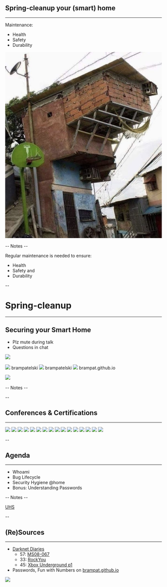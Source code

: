 ## Spring-cleanup your (smart) home
<hr />

Maintenance:
* Health
* Safety
* Durability

![](./pics/software_updates/ductape_builds.jpeg)<!-- .element style="vertical-align: middle; background:none; border:none; box-shadow:none; position: fixed; bottom: 20px; right: 20px; width: 430px;" -->

-- Notes --

Regular maintenance is needed to ensure:
* Health
* Safety and
* Durability

--

<!-- .slide: data-background="#DB8831" style="text-align: left; vertical-align: middle; color:white" color="#FFFFFF" -->
# Spring-cleanup<!-- .element style="color: white;" -->
<hr />

## Securing your Smart Home<!-- .element style="color: white;" -->

* Plz mute during talk
* Questions in chat

![](./pics/brpa.jpg)<!-- .element style="position: fixed; top: 300px; right: 60px; height: 200px;"  -->

<span>![](./pics/twitter.png)<!-- .element style="vertical-align: middle; background:none; border:none; box-shadow:none; width: 30px;" --> brampatelski</span><!-- .element style="position: fixed; bottom: 110px; left: 20px;" -->
<span>![](pics/intro/linkedin.png)<!-- .element style="vertical-align: middle; background:none; border:none; box-shadow:none; width: 30px;" --> brampatelski</span><!-- .element style="position: fixed; bottom: 75px; left: 20px;" -->
<span>![](./pics/github.png)<!-- .element style="vertical-align: middle; background:none; border:none; box-shadow:none; width: 30px;" --> brampat.github.io</span><!-- .element style="position: fixed; bottom: 40px; left: 20px;" -->


![](./pics/ordina.jpeg)<!-- .element style="position: fixed; bottom: 10px; right: 20px; width: 150px;" -->

-- Notes --


--

## Conferences & Certifications
<hr />

![](pics/frontpage/owasp.jpeg)<!-- .element style="border:none; box-shadow:none; position: fixed; top: 130px; left: 80px; width: 150px;" -->
![](pics/frontpage/Den_Hack.png)<!-- .element style="border:none; box-shadow:none; position: fixed; top: 290px; right: 20px; width: 250px; background-color: #444444;" -->
![](pics/frontpage/SecAppDev.png)<!-- .element style="border:none; box-shadow:none; position: fixed; top: 260px; left: 280px; width: 150px;" -->
![](pics/frontpage/Tweakers_Meetup_Security.png)<!-- .element style="border:none; box-shadow:none; position: fixed; top: 290px; left: 20px; width: 250px;" -->
![](pics/frontpage/Tweakers_Meetup_XL_-_Security___Privacy.jpeg)<!-- .element style="border:none; box-shadow:none; position: fixed; top: 160px; right: 80px; width: 250px;" -->
![](pics/frontpage/Secure_Programming_Foundation.png)<!-- .element style="border:none; box-shadow:none; position: fixed; top: 380px; left: 30px; width: 150px;" -->
![](pics/frontpage/infosec.jpg)<!-- .element style="border:none; box-shadow:none; position: fixed; top: 395px; left: 215px; width: 150px;" -->
![](pics/frontpage/comptia_security_plus.png)<!-- .element style="border:none; box-shadow:none; position: fixed; bottom: 140px; right: 420px; width: 150px;" -->
![](pics/frontpage/ejpt_certificate.png)<!-- .element style="border:none; box-shadow:none; position: fixed; bottom: 0px; left: 20px; width: 250px;" -->
![](pics/frontpage/spring_cert.jpg)<!-- .element style="border:none; box-shadow:none; position: fixed; top: 150px; left: 270px; width: 150px;" -->
![](pics/frontpage/scrum.png)<!-- .element style="border:none; box-shadow:none; position: fixed; top: 330px; right: 270px; width: 150px;" -->
![](pics/frontpage/gr8conf.svg)<!-- .element style="border:none; box-shadow:none; position: fixed; top: 160px; right: 350px; width: 150px;" -->
![](pics/frontpage/summer-of-pwnage.jpg)<!-- .element style="border:none; box-shadow:none; position: fixed; bottom: 30px; left: 290px; width: 250px;" -->
![](pics/frontpage/jfall.png)<!-- .element style="border:none; box-shadow:none; position: fixed; bottom: 130px; right: 70px; width: 150px;" -->
![](pics/frontpage/javaone.jpg)<!-- .element style="border:none; box-shadow:none; position: fixed; bottom: 20px; right: 240px; width: 150px;" -->
![](pics/frontpage/codemotion.svg)<!-- .element style="border:none; box-shadow:none; position: fixed; bottom: 20px; right: 40px; width: 150px;" -->

--

## Agenda
<hr />

* Whoami
* Bug Lifecycle
* Security Hygiene @home
* Bonus: Understanding Passwords

-- Notes --

[UHS](https://www.nu.nl/tech/6080538/ziekenhuizen-in-meerdere-staten-vs-getroffen-door-ransomware.html)

--

## (Re)Sources
<hr />

* [Darknet Diaries](https://darknetdiaries.com/)
  * 57: [MS08-067](https://darknetdiaries.com/transcript/57/)
  * 33: [RockYou](https://darknetdiaries.com/episode/33/)
  * 45: [Xbox Underground p1](https://darknetdiaries.com/episode/45/)
* Passwords, Fun with Numbers on [brampat.github.io](https://brampat.github.io/2019-02-20_passwords_fun_with_numbers/README)

![](pics/resources/darknet_diaries.jpg)<!-- .element style="position: fixed; top: 350px; right: 50px; width: 250px; background:none; border:none; box-shadow:none; " -->
